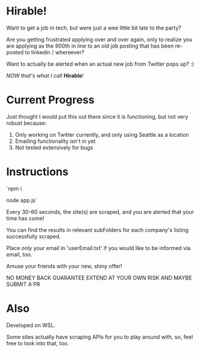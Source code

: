 # Hirable!

Want to get a job in tech, but were just a wee little bit late to the party?

Are you getting frustrated applying over and over again, only
to realize you are applying as the 900th in line to an old
job posting that has been re-posted to linkedin / whereever?

Want to actually be alerted when an actual new job from Twitter
pops up? :)

*NOW that's what I call* **Hirable**!

# Current Progress

Just thought I would put this out there since it is functioning, 
but not very robust because:

1. Only working on Twitter currently, and only using Seattle as a location
2. Emailing functionality isn't in yet
3. Not tested extensively for bugs

# Instructions

`npm i

node app.js`

Every 30-60 seconds, the site(s) are scraped, and you are alerted
that your time has come! 

You can find the results in relevant subFolders for each company's 
listing successfully scraped. 

Place *only* your email in 'userEmail.txt' if you would like to be informed
via email, too. 

Amuse your friends with your new, shiny offer! 

NO MONEY BACK GUARANTEE
EXTEND AT YOUR OWN RISK
AND MAYBE SUBMIT A PR

# Also

Developed on WSL.

Some sites actually have scraping APIs for you to play around 
with, so, feel free to look into that, too. 

